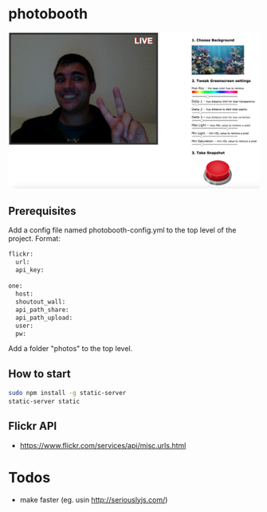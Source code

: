 # photobooth

![screenshot](https://raw.githubusercontent.com/haimich/photobooth/master/concept/screenshot.png)

## Prerequisites
Add a config file named photobooth-config.yml to the top level of the project. Format:

```
flickr:
  url: 
  api_key: 

one:
  host: 
  shoutout_wall: 
  api_path_share: 
  api_path_upload: 
  user:
  pw: 
```

Add a folder "photos" to the top level.

## How to start
```bash
sudo npm install -g static-server
static-server static
```

## Flickr API
* https://www.flickr.com/services/api/misc.urls.html
 
# Todos
* make faster (eg. usin http://seriouslyjs.com/)
